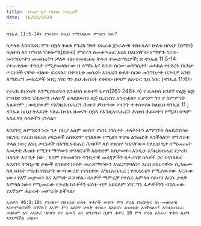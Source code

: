 ```yaml
---
title:  የሶሪያ እና የግብጽ ትንቢቶች
date:  16/03/2020
---
```


`ዳንኤል 11:5-14ን ያንብቡ። በዚህ የሚገለጸው ምንድን ነው?`

ከታላቁ እስክንድር ሞት በኋላ ትልቁ የግሪክ ግዛት በአራቱ ጀነራሎቹ ተከፋፋለ። ሁለቱ በሶሪያ (ሰሜን) ሴሉኮስ እና በግብፅ ፔቶሎሚ(ደቡብ) ምድሩን ለመቆጣጠር እርስ በእርሳቸው የሚዋጉ ስርወ-መንግስታትን መመሰረትን ቻሉ። ብዙ የመጽሐፍ ቅዱስ ተመራማሪዎች; በ ዳንኤል 11:5-14 የተጠቀሰው ትንቢት የሚያመላክተው በ ሰሜኑ እና ደቡቡ ስርወ-መንግስታት መካከል የተደረጉ በርካታ ጦርነቶች ናቸው ብለው ይረዳሉ። በትንቢቱ መሰረት እነዚህን ሁለት ስርወ መንግስታት በጋብቻ አንድ ለማድረግ ሙከራዎች ነበሩ; ነገር ግን ይህ ሕብረት የቆየው በጣም ለአጭር ጊዜ ነበር (ዳንኤል 11:6)።

የታሪክ ድርሳናት እንሚያስረዱን አንቲኮስ ሁለተኛ ቲዮስ(261-246ቅ.ዓ) የ ሴሉኮስ አንደኛ የልጅ ልጅ የግብጽ ንጉስ ፔቴሎሚ ሁለተኛ ፊላደልፉስን ልጅ ቤሪንስን አግብቷል። ቢሆንም ግን ያ ስምምነት አልቆየም ; ወዲያውም የእግዚአብሔርን ሕዝብ ያካተተው ጦርነት ተቀሰቀሰ። ስለዚህ ዳንኤል 11 ; ዳንኤል ከዚህ ትእይነት ካለፈ ከብዙ ዘመናት በኋላ የእግዚአብሔርን ሕዝብ ሕይወትን የሚነካ በጣም አስፈላጊ ኩነቶችን ያነሳል።

እንደገና; ለምንድን ነው ጌታ በዚያ አለም ውስጥ የነበሩ ነገስታት ታላቅነትን ለማግኘት ስላደረጓቸው ዝርዝር የእርስ በእርስ ጦርነቶች አስቀድሞ የገለጸው የሚልን ጥያቄ ልንጠይቅ እንችላለን። ምክንያቱ ቀላል ነው; እነዚ ጦርነቶች በእግዚአብሔር ሕዝቦች 			      ላይ ተጽዕኖ ነበራቸው። ስለዚህ ጌታ በሚመጡት አመታት ሕዝቡ የሚገጥማቸውን ተግዳሮቶች አስቀድሞ አስታወቀ። እንዲሁ እግዚአብሔር የታሪክ ባለቤት እና ጌታ ነው ; እናም የተመዘገቡ ትንቢታዊ መረጃዎችን ከታሪካዊ ኩነቶች ጋር ስናነጻጽር አንደገና ትንቢታዊ ቃሎች እንደተተነበዩት መፈጸማቸውን እናረጋግጣለን። እርስ በእርሳቸው ሲጋጠሙ ስለ ነበሩት የግሪክ ነገስታት ውጣ ውረድ የተነበየው እግዚአብሔር ; የወደፊቱን የሚያውቀው እርሱው ነው። የእኛ መታመን እና እምነት ይገባዋል። በሰዎች ማምረቻ የተሰራ አምላክ ሳይሆን እርሱ ታላቅ አምላክ ነው። የሚመራው የታሪክ ኩነቶችን ፍሰት ብቻ አይደለም ነገር ግን ፈቃዳችንን ብንሰጠው የእኛንም ሕይወት መምራት ይችላል።

`ኢሳያስ 46:9;10ን ያንብቡ። በእነዚህ ሁለት ጥቅሶች ውስጥ ምን ያህል የክርስትና ስነ-መለኮታዊ አስተምህሮቶች ይገኛሉ? እናም ምን አይነት ታላቅ ተስፋን ከእነርሱ ልንወስድ እንችላለን? እግዚአብሔር መልካም እና አፍቃሪ ባይሆን እና ቂመኛ እና ስግብግብ ቢሆን ቁጥር 10 ምን ያህል አስፈሪ ጥቅስ ሊሆን እንደሚችል ያስቡ።`